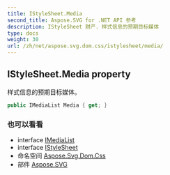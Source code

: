 ```yaml
---
title: IStyleSheet.Media
second_title: Aspose.SVG for .NET API 参考
description: IStyleSheet 财产. 样式信息的预期目标媒体
type: docs
weight: 30
url: /zh/net/aspose.svg.dom.css/istylesheet/media/
---
```

## IStyleSheet.Media property

样式信息的预期目标媒体。

```csharp
public IMediaList Media { get; }
```

### 也可以看看

* interface [IMediaList](../../imedialist/)
* interface [IStyleSheet](../)
* 命名空间 [Aspose.Svg.Dom.Css](../../istylesheet/)
* 部件 [Aspose.SVG](../../../)


